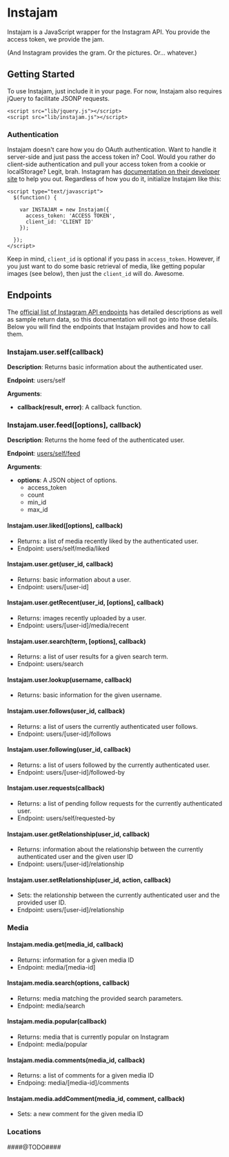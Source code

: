 Instajam
========

Instajam is a JavaScript wrapper for the Instagram API. You provide the access token, we provide the jam.

(And Instagram provides the gram. Or the pictures. Or... whatever.)

## Getting Started

To use Instajam, just include it in your page. For now, Instajam also requires jQuery to facilitate JSONP requests.

```
<script src="lib/jquery.js"></script>
<script src="lib/instajam.js"></script>
```

### Authentication

Instajam doesn't care how you do OAuth authentication. Want to handle it server-side and just pass the access token in? Cool. Would you rather do client-side authentication and pull your access token from a cookie or localStorage? Legit, brah. Instagram has [documentation on their developer site](http://instagram.com/developer/authentication/) to help you out. Regardless of how you do it, initialize Instajam like this:

```
<script type="text/javascript">
  $(function() {

    var INSTAJAM = new Instajam({
      access_token: 'ACCESS TOKEN',
      client_id: 'CLIENT ID'
    });

  });
</script>
```

Keep in mind, ```client_id``` is optional if you pass in ```access_token```. However, if you just want to do some basic retrieval of media, like getting popular images (see below), then just the ```client_id``` will do. Awesome.

## Endpoints

The [official list of Instagram API endpoints](http://instagram.com/developer/endpoints/) has detailed descriptions as well as sample return data, so this documentation will not go into those details. Below you will find the endpoints that Instajam provides and how to call them.

### Instajam.user.self(callback)

__Description__: Returns basic information about the authenticated user.

__Endpoint__: users/self

__Arguments__:

  * __callback(result, error)__: A callback function.

### Instajam.user.feed([options], callback)

__Description__: Returns the home feed of the authenticated user.

__Endpoint__: [users/self/feed](http://instagram.com/developer/endpoints/users/#get_users_feed)

__Arguments__:

  * __options__: A JSON object of options.
    * access_token
    * count
    * min_id
    * max_id

#### Instajam.user.liked([options], callback)

  * Returns: a list of media recently liked by the authenticated user.
  * Endpoint: users/self/media/liked

#### Instajam.user.get(user_id, callback)

  * Returns: basic information about a user.
  * Endpoint: users/[user-id]

#### Instajam.user.getRecent(user_id, [options], callback)

  * Returns: images recently uploaded by a user.
  * Endpoint: users/[user-id]/media/recent

#### Instajam.user.search(term, [options], callback)

  * Returns: a list of user results for a given search term.
  * Endpoint: users/search

#### Instajam.user.lookup(username, callback)

  * Returns: basic information for the given username.

#### Instajam.user.follows(user_id, callback)

  * Returns: a list of users the currently authenticated user follows.
  * Endpoint: users/[user-id]/follows

#### Instajam.user.following(user_id, callback)

  * Returns: a list of users followed by the currently authenticated user.
  * Endpoint: users/[user-id]/followed-by

#### Instajam.user.requests(callback)

  * Returns: a list of pending follow requests for the currently authenticated user.
  * Endpoint: users/self/requested-by

#### Instajam.user.getRelationship(user_id, callback)

  * Returns: information about the relationship between the currently authenticated user and the given user ID
  * Endpoint: users/[user-id]/relationship

#### Instajam.user.setRelationship(user_id, action, callback)

  * Sets: the relationship between the currently authenticated user and the provided user ID.
  * Endpoint: users/[user-id]/relationship

### Media

#### Instajam.media.get(media_id, callback)

  * Returns: information for a given media ID
  * Endpoint: media/[media-id]

#### Instajam.media.search(options, callback)

  * Returns: media matching the provided search parameters.
  * Endpoint: media/search

#### Instajam.media.popular(callback)

  * Returns: media that is currently popular on Instagram
  * Endpoint: media/popular

#### Instajam.media.comments(media_id, callback)

  * Returns: a list of comments for a given media ID
  * Endpoing: media/[media-id]/comments

#### Instajam.media.addComment(media_id, comment, callback)

  * Sets: a new comment for the given media ID

### Locations

####@TODO####